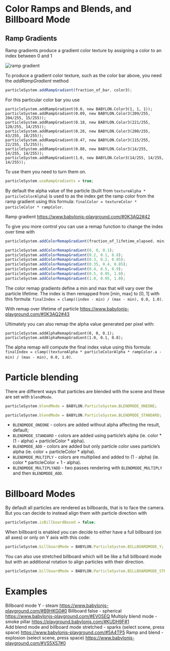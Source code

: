 # Color Ramps and Blends, and Billboard Mode

## Ramp Gradients
Ramp gradients produce a gradient color texture by assigning a color to an index between 0 and 1

![ramp gradient](/img/how_to/Particles/rampgrad.png)

To produce a gradient color texture, such as the color bar above, you need the *addRampGradient* method

```javascript
particleSystem.addRampGradient(fraction_of_bar, color3);
```
For this particular color bar you use
```
particleSystem.addRampGradient(0.0, new BABYLON.Color3(1, 1, 1));
particleSystem.addRampGradient(0.09, new BABYLON.Color3(209/255, 204/255, 15/255));
particleSystem.addRampGradient(0.18, new BABYLON.Color3(221/255, 120/255, 14/255));
particleSystem.addRampGradient(0.28, new BABYLON.Color3(200/255, 43/255, 18/255));
particleSystem.addRampGradient(0.47, new BABYLON.Color3(115/255, 22/255, 15/255));
particleSystem.addRampGradient(0.88, new BABYLON.Color3(14/255, 14/255, 14/255));
particleSystem.addRampGradient(1.0, new BABYLON.Color3(14/255, 14/255, 14/255));
```
To use them you need to turn them on.
```javascript
particleSystem.useRampGradients = true;
```

By default the alpha value of the particle (built from `textureAlpha * particleColorAlpha`) is used to as the index get the ramp color from the ramp gradient using this formula: `finalColor = textureColor * particleColor * rampColor`.

Ramp gradient https://www.babylonjs-playground.com/#0K3AQ2#42

To give you more control you can use a remap function to change the index over time with  
```javascript
particleSystem.addColorRemapGradient(fraction_of_lifetime_elapsed, minimum_index, maximum_index); //set a range of values for the index at the given time point
```

```javascript
particleSystem.addColorRemapGradient(0, 0, 0.1);
particleSystem.addColorRemapGradient(0.2, 0.1, 0.8);
particleSystem.addColorRemapGradient(0.3, 0.2, 0.85);
particleSystem.addColorRemapGradient(0.35, 0.4, 0.85);
particleSystem.addColorRemapGradient(0.4, 0.5, 0.9);
particleSystem.addColorRemapGradient(0.5, 0.95, 1.0);
particleSystem.addColorRemapGradient(1.0, 0.95, 1.0);
```

The color remap gradients define a min and max that will vary over the particle lifetime.  The index is then remapped from [min, max] to [0, 1] with this formula: `finalIndex = clamp((index - min) / (max - min), 0.0, 1.0)`.

With remap over lifetime of particle https://www.babylonjs-playground.com/#0K3AQ2#43

Ultimately you can also remap the alpha value generated per pixel with:
```
particleSystem.addAlphaRemapGradient(0, 0, 0.1);
particleSystem.addAlphaRemapGradient(1.0, 0.1, 0.8);
```

The alpha remap will compute the final index value using this formula: `finalIndex = clamp((textureAlpha * particleColorAlpha * rampColor.a - min) / (max - min), 0.0, 1.0)`.


# Particle blending
There are different ways that particles are blended with the scene and these are set with `blendMode`.

```javascript
particleSystem.blendMode = BABYLON.ParticleSystem.BLENDMODE_ONEONE;
```

```javascript
particleSystem.blendMode = BABYLON.ParticleSystem.BLENDMODE_STANDARD;
```

* `BLENDMODE_ONEONE` - colors are added without alpha affecting the result, default;
* `BLENDMODE_STANDARD` - colors are added using particle’s alpha (ie. color * (1 - alpha) + particleColor * alpha).
* `BLENDMODE_ADD` - colors are added but only particle color uses particle’s alpha (ie. color + particleColor * alpha).
* `BLENDMODE_MULTIPLY` - colors are multiplied and added to (1 - alpha) (ie. color * particleColor +  1 - alpha). 
* `BLENDMODE_MULTIPLYADD` - two passes rendering with `BLENDMODE_MULTIPLY` and then `BLENDMODE_ADD`. 

# Billboard Modes
By default all particles are rendered as billboards, that is to face the camera. But you can decide to instead align them with particle direction with 
```javascript
particleSystem.isBillboardBased = false;
```

When billboard is enabled you can decide to either have a full billboard (on all axes) or only on Y axis with this code:

```javascript
particleSystem.billboardMode = BABYLON.ParticleSystem.BILLBOARDMODE_Y;
```

You can also use stretched billboard which will be like a full billboard mode but with an additional rotation to align particles with their direction.

```javascript
particleSystem.billboardMode = BABYLON.ParticleSystem.BILLBOARDMODE_STRETCHED;
```

# Examples
Billboard mode Y - steam https://www.babylonjs-playground.com/#B9HKG0#0
Billboard false - spherical https://www.babylonjs-playground.com/#EV0SEQ
Multiply blend mode - smoke pillar https://playground.babylonjs.com/#KUDH9F#1  
Add blend mode and billboard mode stretched - sparks (select scene, press space) https://www.babylonjs-playground.com/#5A4TP5
Ramp and blend - explosion (select scene, press space) https://www.babylonjs-playground.com/#VS5XS7#0